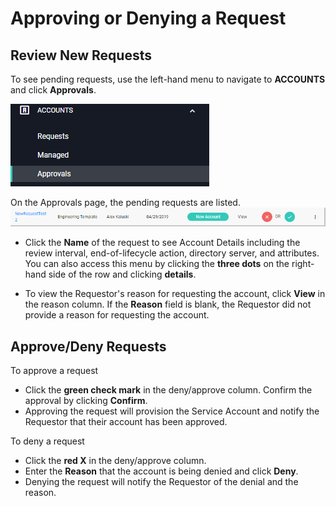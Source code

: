[title]: # (Approvals)
[tags]: # (Account Lifecycle Manager,ALM,Active Directory,)
[priority]: # (4000)

# Approving or Denying a Request

## Review New Requests

To see pending requests, use the left-hand menu to navigate to **ACCOUNTS** and click **Approvals**.

![approvalsnav](images/approvals-menu.png)

On the Approvals page, the pending requests are listed. 
![approvalsnav](images/approvals-pending.png)

* Click the **Name** of the request to see Account Details including the review interval, end-of-lifecycle action, directory server, and attributes. You can also access this menu by clicking the **three dots** on the right-hand side of the row and clicking **details**.

* To view the Requestor's reason for requesting the account, click **View** in the reason column. If the **Reason** field is blank, the Requestor did not provide a reason for requesting the account.

## Approve/Deny Requests

To approve a request

* Click the **green check mark** in the deny/approve column. Confirm the approval by clicking **Confirm**.
* Approving the request will provision the Service Account and notify the Requestor that their account has been approved. 

To deny a request

* Click the **red X** in the deny/approve column.
* Enter the **Reason** that the account is being denied and click **Deny**.
* Denying the request will notify the Requestor of the denial and the reason.
